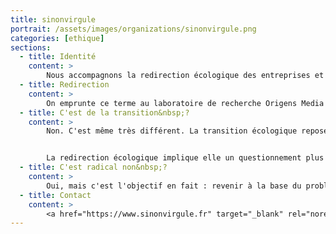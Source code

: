 ```yaml
---
title: sinonvirgule
portrait: /assets/images/organizations/sinonvirgule.png
categories: [ethique]
sections:
  - title: Identité
    content: >
        Nous accompagnons la redirection écologique des entreprises et des collectivités publiques
  - title: Redirection
    content: >
        On emprunte ce terme au laboratoire de recherche Origens Media Lab. On est très heureux de les compter parmi nos amis, alliés, partenaires.​
  - title: C'est de la transition&nbsp;?
    content: >
        Non. C'est même très différent. La transition écologique repose sur l'optimisation technique de nos moyens de production et la compensation de nos pollutions. Bref, elle suppose que nous allons dans la bonne direction 🙄.


        La redirection écologique implique elle un questionnement plus profond puisqu'elle accepte et revendique l'incompatibilité entre d'un côté le développement et la croissance et de l'autre, le respect de la planète. Elle ne repose donc pas sur la conciliation d'intérêts contradictoires mais bien sur la réalisation d'arbitrages.
  - title: C'est radical non&nbsp;?
    content: >
        Oui, mais c'est l'objectif en fait : revenir à la base du problème pour faire naître des solutions enfin à la hauteur de l'urgence. Et puis bon, ça suffit les demi-mesures non ?
  - title: Contact
    content: >
        <a href="https://www.sinonvirgule.fr" target="_blank" rel="noreferrer">Site</a>
---
```

